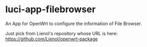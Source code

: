 # luci-app-filebrowser
An App for OpenWrt to configure the information of File Browser.

Just pick from Lienol's repository whose URL is here: https://github.com/Lienol/openwrt-package

